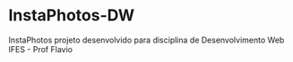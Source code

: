 # InstaPhotos-DW
InstaPhotos projeto desenvolvido para disciplina de Desenvolvimento Web IFES - Prof Flavio
